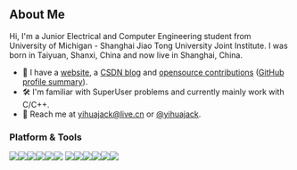 ## About Me

Hi, I'm a Junior Electrical and Computer Engineering student from University of Michigan - Shanghai Jiao Tong University Joint Institute. I was born in Taiyuan, Shanxi, China and now live in Shanghai, China.

- :sparkler: I have a [website](https://yihuajack.github.io), a [CSDN blog](https://blog.csdn.net/yihuajack) and [opensource contributions](https://yihuajack.github.io/opensource-contributions) ([GitHub profile summary](https://profile-summary-for-github.com/user/yihuajack)).
- :hammer_and_wrench: I'm familiar with SuperUser problems and currently mainly work with C/C++.
- :speech_balloon: Reach me at <yihuajack@live.cn> or [@yihuajack](https://twitter.com/yihuajack).

### Platform & Tools

[![](https://img.shields.io/badge/Windows-10-0078D6?style=flat-square&logo=Windows)](<[https://](https://www.microsoft.com/en-us/windows/)>)[![](https://img.shields.io/badge/Ubuntu-20.04%20LTS-E95420?style=flat-square&logo=Ubuntu)](https://ubuntu.com/)[![](https://img.shields.io/badge/Visual%20Studio%20Code-007ACC?style=flat-square&logo=Visual-Studio-Code)](https://code.visualstudio.com/)[![](https://img.shields.io/badge/Visual%20Studio-2019-5C2D91?style=flat-square&logo=Visual-Studio)](https://visualstudio.microsoft.com/)[![](https://img.shields.io/badge/JetBrains-000000?style=flat-square&logo=JetBrains)](https://www.jetbrains.com/)[![](https://img.shields.io/badge/Vim-019733?style=flat-square&logo=Vim)](https://www.vim.org/)
[![](https://img.shields.io/badge/PowerShell-7-5391FE?style=flat-square&logo=PowerShell)](https://github.com/PowerShell/PowerShell/)[![](https://img.shields.io/badge/C-A8B9CC?style=flat-square&logo=C)]()[![](https://img.shields.io/badge/C++-00599C?style=flat-square&logo=C++)](https://www.cplusplus.com/)[![](https://img.shields.io/badge/Python-3-3776AB?style=flat-square&logo=Python)](https://www.python.org/)[![](https://img.shields.io/badge/Wolfram%20Mathematica-12-DD1100?style=flat-square&logo=Wolfram-Mathematica)](https://www.wolfram.com/mathematica/)[![](https://img.shields.io/badge/LaTeX-2e-008080?style=flat-square&logo=LaTeX)](https://www.latex-project.org/)